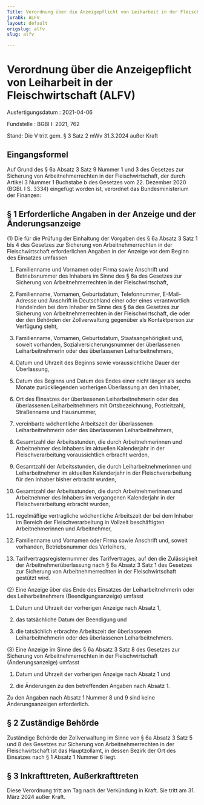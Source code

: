 ```yaml
---
Title: Verordnung über die Anzeigepflicht von Leiharbeit in der Fleischwirtschaft
jurabk: ALFV
layout: default
origslug: alfv
slug: alfv

---
```


# Verordnung über die Anzeigepflicht von Leiharbeit in der Fleischwirtschaft (ALFV)

Ausfertigungsdatum
:   2021-04-06

Fundstelle
:   BGBl I: 2021, 762

Stand: Die V tritt gem. § 3 Satz 2 mWv 31.3.2024 außer Kraft

## Eingangsformel

Auf Grund des § 6a Absatz 3 Satz 9 Nummer 1 und 3 des Gesetzes zur
Sicherung von Arbeitnehmerrechten in der Fleischwirtschaft, der durch
Artikel 3 Nummer 1 Buchstabe b des Gesetzes vom 22. Dezember 2020
(BGBl. I S. 3334) eingefügt worden ist, verordnet das
Bundesministerium der Finanzen:


## § 1 Erforderliche Angaben in der Anzeige und der Änderungsanzeige

(1) Die für die Prüfung der Einhaltung der Vorgaben des § 6a Absatz 3
Satz 1 bis 4 des Gesetzes zur Sicherung von Arbeitnehmerrechten in der
Fleischwirtschaft erforderlichen Angaben in der Anzeige vor dem Beginn
des Einsatzes umfassen

1.  Familienname und Vornamen oder Firma sowie Anschrift und
    Betriebsnummer des Inhabers im Sinne des § 6a des Gesetzes zur
    Sicherung von Arbeitnehmerrechten in der Fleischwirtschaft,


2.  Familienname, Vornamen, Geburtsdatum, Telefonnummer, E-Mail-Adresse
    und Anschrift in Deutschland einer oder eines verantwortlich
    Handelnden bei dem Inhaber im Sinne des § 6a des Gesetzes zur
    Sicherung von Arbeitnehmerrechten in der Fleischwirtschaft, die oder
    der den Behörden der Zollverwaltung gegenüber als Kontaktperson zur
    Verfügung steht,


3.  Familienname, Vornamen, Geburtsdatum, Staatsangehörigkeit und, soweit
    vorhanden, Sozialversicherungsnummer der überlassenen
    Leiharbeitnehmerin oder des überlassenen Leiharbeitnehmers,


4.  Datum und Uhrzeit des Beginns sowie voraussichtliche Dauer der
    Überlassung,


5.  Datum des Beginns und Datum des Endes einer nicht länger als sechs
    Monate zurückliegenden vorherigen Überlassung an den Inhaber,


6.  Ort des Einsatzes der überlassenen Leiharbeitnehmerin oder des
    überlassenen Leiharbeitnehmers mit Ortsbezeichnung, Postleitzahl,
    Straßenname und Hausnummer,


7.  vereinbarte wöchentliche Arbeitszeit der überlassenen
    Leiharbeitnehmerin oder des überlassenen Leiharbeitnehmers,


8.  Gesamtzahl der Arbeitsstunden, die durch Arbeitnehmerinnen und
    Arbeitnehmer des Inhabers im aktuellen Kalenderjahr in der
    Fleischverarbeitung voraussichtlich erbracht werden,


9.  Gesamtzahl der Arbeitsstunden, die durch Leiharbeitnehmerinnen und
    Leiharbeitnehmer im aktuellen Kalenderjahr in der Fleischverarbeitung
    für den Inhaber bisher erbracht wurden,


10. Gesamtzahl der Arbeitsstunden, die durch Arbeitnehmerinnen und
    Arbeitnehmer des Inhabers im vergangenen Kalenderjahr in der
    Fleischverarbeitung erbracht wurden,


11. regelmäßige vertragliche wöchentliche Arbeitszeit der bei dem Inhaber
    im Bereich der Fleischverarbeitung in Vollzeit beschäftigten
    Arbeitnehmerinnen und Arbeitnehmer,


12. Familienname und Vornamen oder Firma sowie Anschrift und, soweit
    vorhanden, Betriebsnummer des Verleihers,


13. Tarifvertragsregisternummer des Tarifvertrages, auf den die
    Zulässigkeit der Arbeitnehmerüberlassung nach § 6a Absatz 3 Satz 1 des
    Gesetzes zur Sicherung von Arbeitnehmerrechten in der
    Fleischwirtschaft gestützt wird.




(2) Eine Anzeige über das Ende des Einsatzes der Leiharbeitnehmerin
oder des Leiharbeitnehmers (Beendigungsanzeige) umfasst

1.  Datum und Uhrzeit der vorherigen Anzeige nach Absatz 1,


2.  das tatsächliche Datum der Beendigung und


3.  die tatsächlich erbrachte Arbeitszeit der überlassenen
    Leiharbeitnehmerin oder des überlassenen Leiharbeitnehmers.




(3) Eine Anzeige im Sinne des § 6a Absatz 3 Satz 8 des Gesetzes zur
Sicherung von Arbeitnehmerrechten in der Fleischwirtschaft
(Änderungsanzeige) umfasst

1.  Datum und Uhrzeit der vorherigen Anzeige nach Absatz 1 und


2.  die Änderungen zu den betreffenden Angaben nach Absatz 1.



Zu den Angaben nach Absatz 1 Nummer 8 und 9 sind keine
Änderungsanzeigen erforderlich.


## § 2 Zuständige Behörde

Zuständige Behörde der Zollverwaltung im Sinne von § 6a Absatz 3 Satz
5 und 8 des Gesetzes zur Sicherung von Arbeitnehmerrechten in der
Fleischwirtschaft ist das Hauptzollamt, in dessen Bezirk der Ort des
Einsatzes nach § 1 Absatz 1 Nummer 6 liegt.


## § 3 Inkrafttreten, Außerkrafttreten

Diese Verordnung tritt am Tag nach der Verkündung in Kraft. Sie tritt
am 31. März 2024 außer Kraft.

